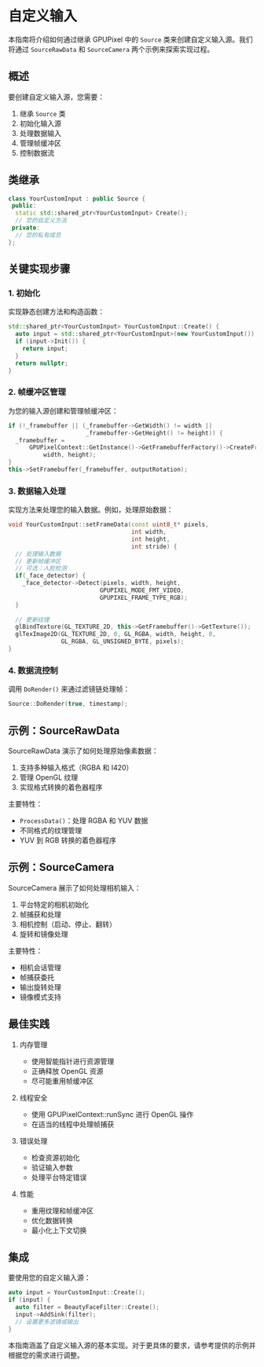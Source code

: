 # 自定义输入

本指南将介绍如何通过继承 GPUPixel 中的 `Source` 类来创建自定义输入源。我们将通过 `SourceRawData` 和 `SourceCamera` 两个示例来探索实现过程。

## 概述

要创建自定义输入源，您需要：
1. 继承 `Source` 类
2. 初始化输入源
3. 处理数据输入
4. 管理帧缓冲区
5. 控制数据流

## 类继承

```cpp
class YourCustomInput : public Source {
 public:
  static std::shared_ptr<YourCustomInput> Create();
  // 您的自定义方法
 private:
  // 您的私有成员
};
```

## 关键实现步骤

### 1. 初始化

实现静态创建方法和构造函数：

```cpp
std::shared_ptr<YourCustomInput> YourCustomInput::Create() {
  auto input = std::shared_ptr<YourCustomInput>(new YourCustomInput());
  if (input->Init()) {
    return input;
  }
  return nullptr;
}
```

### 2. 帧缓冲区管理

为您的输入源创建和管理帧缓冲区：

```cpp
if (!_framebuffer || (_framebuffer->GetWidth() != width ||
                      _framebuffer->GetHeight() != height)) {
  _framebuffer =
      GPUPixelContext::GetInstance()->GetFramebufferFactory()->CreateFramebuffer(
          width, height);
}
this->SetFramebuffer(_framebuffer, outputRotation);
```

### 3. 数据输入处理

实现方法来处理您的输入数据。例如，处理原始数据：

```cpp
void YourCustomInput::setFrameData(const uint8_t* pixels,
                                   int width,
                                   int height,
                                   int stride) {
  // 处理输入数据
  // 更新帧缓冲区
  // 可选：人脸检测
  if(_face_detector) {
    _face_detector->Detect(pixels, width, height,
                          GPUPIXEL_MODE_FMT_VIDEO,
                          GPUPIXEL_FRAME_TYPE_RGB);
  }
  
  // 更新纹理
  glBindTexture(GL_TEXTURE_2D, this->GetFramebuffer()->GetTexture());
  glTexImage2D(GL_TEXTURE_2D, 0, GL_RGBA, width, height, 0,
               GL_RGBA, GL_UNSIGNED_BYTE, pixels);
}
```

### 4. 数据流控制

调用 `DoRender()` 来通过滤镜链处理帧：

```cpp
Source::DoRender(true, timestamp);
```

## 示例：SourceRawData

SourceRawData 演示了如何处理原始像素数据：

1. 支持多种输入格式（RGBA 和 I420）
2. 管理 OpenGL 纹理
3. 实现格式转换的着色器程序

主要特性：
- `ProcessData()`：处理 RGBA 和 YUV 数据
- 不同格式的纹理管理
- YUV 到 RGB 转换的着色器程序

## 示例：SourceCamera

SourceCamera 展示了如何处理相机输入：

1. 平台特定的相机初始化
2. 帧捕获和处理
3. 相机控制（启动、停止、翻转）
4. 旋转和镜像处理

主要特性：
- 相机会话管理
- 帧捕获委托
- 输出旋转处理
- 镜像模式支持

## 最佳实践

1. 内存管理
   - 使用智能指针进行资源管理
   - 正确释放 OpenGL 资源
   - 尽可能重用帧缓冲区

2. 线程安全
   - 使用 GPUPixelContext::runSync 进行 OpenGL 操作
   - 在适当的线程中处理帧捕获

3. 错误处理
   - 检查资源初始化
   - 验证输入参数
   - 处理平台特定错误

4. 性能
   - 重用纹理和帧缓冲区
   - 优化数据转换
   - 最小化上下文切换

## 集成

要使用您的自定义输入源：

```cpp
auto input = YourCustomInput::Create();
if (input) {
  auto filter = BeautyFaceFilter::Create();
  input->AddSink(filter);
  // 设置更多滤镜或输出
}
```

本指南涵盖了自定义输入源的基本实现。对于更具体的要求，请参考提供的示例并根据您的需求进行调整。